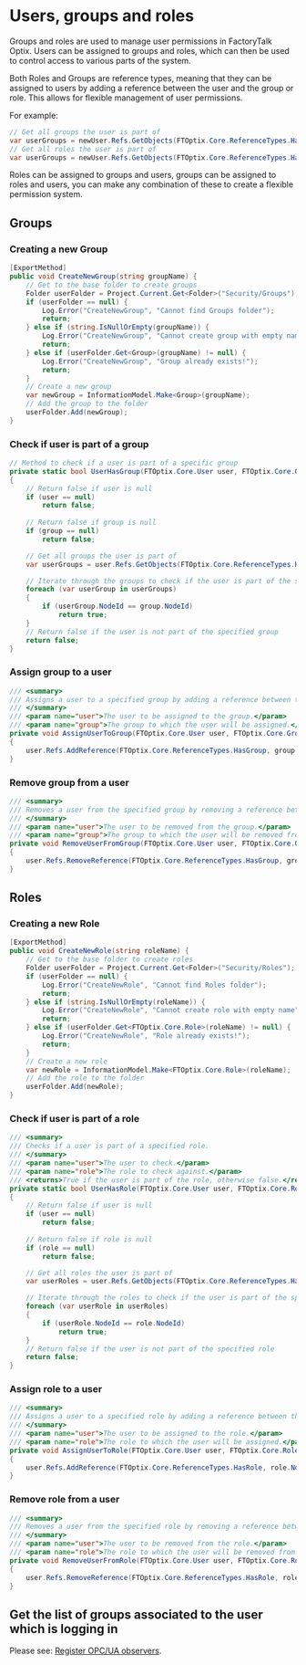 # Users, groups and roles

Groups and roles are used to manage user permissions in FactoryTalk Optix. Users can be assigned to groups and roles, which can then be used to control access to various parts of the system.

Both Roles and Groups are reference types, meaning that they can be assigned to users by adding a reference between the user and the group or role. This allows for flexible management of user permissions.

For example:

```csharp
// Get all groups the user is part of
var userGroups = newUser.Refs.GetObjects(FTOptix.Core.ReferenceTypes.HasGroup, false);
// Get all roles the user is part of
var userGroups = newUser.Refs.GetObjects(FTOptix.Core.ReferenceTypes.HasRole, false);
```

Roles can be assigned to groups and users, groups can be assigned to roles and users, you can make any combination of these to create a flexible permission system.

## Groups

### Creating a new Group

```csharp
[ExportMethod]
public void CreateNewGroup(string groupName) {
    // Get to the base folder to create groups
    Folder userFolder = Project.Current.Get<Folder>("Security/Groups");
    if (userFolder == null) {
        Log.Error("CreateNewGroup", "Cannot find Groups folder");
        return;
    } else if (string.IsNullOrEmpty(groupName)) {
        Log.Error("CreateNewGroup", "Cannot create group with empty name");
        return;
    } else if (userFolder.Get<Group>(groupName) != null) {
        Log.Error("CreateNewGroup", "Group already exists!");
        return;
    }
    // Create a new group
    var newGroup = InformationModel.Make<Group>(groupName);
    // Add the group to the folder
    userFolder.Add(newGroup);
}
```

### Check if user is part of a group

```csharp
// Method to check if a user is part of a specific group
private static bool UserHasGroup(FTOptix.Core.User user, FTOptix.Core.Group group)
{
    // Return false if user is null
    if (user == null)
        return false;
    
    // Return false if group is null
    if (group == null)
        return false;

    // Get all groups the user is part of
    var userGroups = user.Refs.GetObjects(FTOptix.Core.ReferenceTypes.HasGroup, false);

    // Iterate through the groups to check if the user is part of the specified group
    foreach (var userGroup in userGroups)
    {
        if (userGroup.NodeId == group.NodeId)
            return true;
    }
    // Return false if the user is not part of the specified group
    return false;
}
```

### Assign group to a user

```csharp
/// <summary>
/// Assigns a user to a specified group by adding a reference between the user and the group.
/// </summary>
/// <param name="user">The user to be assigned to the group.</param>
/// <param name="group">The group to which the user will be assigned.</param>
private void AssignUserToGroup(FTOptix.Core.User user, FTOptix.Core.Group group)
{
    user.Refs.AddReference(FTOptix.Core.ReferenceTypes.HasGroup, group.NodeId);
}
```

### Remove group from a user

```csharp
/// <summary>
/// Removes a user from the specified group by removing a reference between the user and the group.
/// </summary>
/// <param name="user">The user to be removed from the group.</param>
/// <param name="group">The group to which the user will be removed from.</param>
private void RemoveUserFromGroup(FTOptix.Core.User user, FTOptix.Core.Group group)
{
    user.Refs.RemoveReference(FTOptix.Core.ReferenceTypes.HasGroup, group.NodeId);
}
```

## Roles

### Creating a new Role

```csharp
[ExportMethod]
public void CreateNewRole(string roleName) {
    // Get to the base folder to create roles
    Folder userFolder = Project.Current.Get<Folder>("Security/Roles");
    if (userFolder == null) {
        Log.Error("CreateNewRole", "Cannot find Roles folder");
        return;
    } else if (string.IsNullOrEmpty(roleName)) {
        Log.Error("CreateNewRole", "Cannot create role with empty name");
        return;
    } else if (userFolder.Get<FTOptix.Core.Role>(roleName) != null) {
        Log.Error("CreateNewRole", "Role already exists!");
        return;
    }
    // Create a new role
    var newRole = InformationModel.Make<FTOptix.Core.Role>(roleName);
    // Add the role to the folder
    userFolder.Add(newRole);
}
```

### Check if user is part of a role

```csharp
/// <summary>
/// Checks if a user is part of a specified role.
/// </summary>
/// <param name="user">The user to check.</param>
/// <param name="role">The role to check against.</param>
/// <returns>True if the user is part of the role, otherwise false.</returns>
private static bool UserHasRole(FTOptix.Core.User user, FTOptix.Core.Role role)
{
    // Return false if user is null
    if (user == null)
        return false;
    
    // Return false if role is null
    if (role == null)
        return false;

    // Get all roles the user is part of
    var userRoles = user.Refs.GetObjects(FTOptix.Core.ReferenceTypes.HasRole, false);

    // Iterate through the roles to check if the user is part of the specified role
    foreach (var userRole in userRoles)
    {
        if (userRole.NodeId == role.NodeId)
            return true;
    }
    // Return false if the user is not part of the specified role
    return false;
}
```

### Assign role to a user

```csharp
/// <summary>
/// Assigns a user to a specified role by adding a reference between the user and the role.
/// </summary>
/// <param name="user">The user to be assigned to the role.</param>
/// <param name="role">The role to which the user will be assigned.</param>
private void AssignUserToRole(FTOptix.Core.User user, FTOptix.Core.Role role)
{
    user.Refs.AddReference(FTOptix.Core.ReferenceTypes.HasRole, role.NodeId);
}
```

### Remove role from a user

```csharp
/// <summary>
/// Removes a user from the specified role by removing a reference between the user and the role.
/// </summary>
/// <param name="user">The user to be removed from the role.</param>
/// <param name="role">The role to which the user will be removed from.</param>
private void RemoveUserFromRole(FTOptix.Core.User user, FTOptix.Core.Role role)
{
    user.Refs.RemoveReference(FTOptix.Core.ReferenceTypes.HasRole, role.NodeId);
}
```

## Get the list of groups associated to the user which is logging in

Please see: [Register OPC/UA observers](./register-observers.md).
